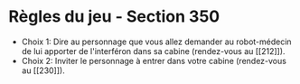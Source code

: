 # Règles du jeu - Section 350

- Choix 1: Dire au personnage que vous allez demander au robot-médecin de lui apporter de l'interféron dans sa cabine (rendez-vous au [[212]]).
- Choix 2: Inviter le personnage à entrer dans votre cabine (rendez-vous au [[230]]).